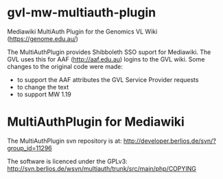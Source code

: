 gvl-mw-multiauth-plugin
=======================

Mediawiki MultiAuth Plugin for the Genomics VL Wiki (https://genome.edu.au/)

The MultiAuthPlugin provides Shibboleth SSO suport for Mediawiki.
The GVL uses this for AAF (http://aaf.edu.au) logins to the GVL wiki.
Some changes to the original code were made:

- to support the AAF attributes the GVL Service Provider requests
- to change the text 
- to support MW 1.19


MultiAuthPlugin for Mediawiki
=============================

The MultiAuthPlugin svn repository is at: http://developer.berlios.de/svn/?group_id=11296

The software is licenced under the GPLv3: http://svn.berlios.de/wsvn/multiauth/trunk/src/main/php/COPYING

